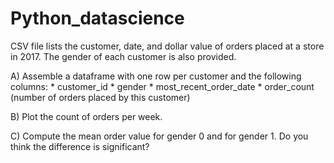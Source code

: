 # Python_datascience

CSV file lists the customer, date, and dollar value of orders placed at a store in 2017. The gender of each customer is also provided.

A) Assemble a dataframe with one row per customer and the following columns:
    * customer_id
    * gender
    * most_recent_order_date
    * order_count (number of orders placed by this customer)

B) Plot the count of orders per week.

C) Compute the mean order value for gender 0 and for gender 1. Do you think the difference is significant?

